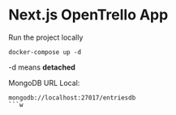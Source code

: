 # Next.js OpenTrello App
Run the project locally
```
docker-compose up -d
```
-d means __detached__

MongoDB URL Local:

```
mongodb://localhost:27017/entriesdb
```w